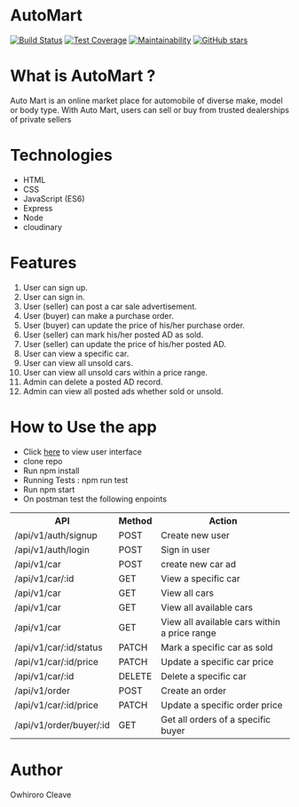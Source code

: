 # AutoMart
[![Build Status](https://travis-ci.org/cleave3/AutoMart.svg?branch=develop)](https://travis-ci.org/cleave3/AutoMart)   [![Test Coverage](https://api.codeclimate.com/v1/badges/bef163d83d46aa2f539b/test_coverage)](https://codeclimate.com/github/cleave3/AutoMart/test_coverage)  [![Maintainability](https://api.codeclimate.com/v1/badges/bef163d83d46aa2f539b/maintainability)](https://codeclimate.com/github/cleave3/AutoMart/maintainability)  [![GitHub stars](https://img.shields.io/github/stars/cleave3/AutoMart.svg)](https://github.com/cleave3/AutoMart/stargazers)
# What is AutoMart ?
Auto Mart is an online market place for automobile of diverse make, model or body type. With Auto Mart, users can sell or buy from trusted dealerships of private sellers

# Technologies
* HTML
* CSS
* JavaScript (ES6)
* Express
* Node
* cloudinary

# Features
1. User can sign up.
2. User can sign in.
3. User (seller) can post a car sale advertisement.
4. User (buyer) can make a purchase order.
5. User (buyer) can update the price of his/her purchase order.
6. User (seller) can mark his/her posted AD as sold.
7. User (seller) can update the price of his/her posted AD.
8. User can view a specific car.
9. User can view all unsold cars.
10. User can view all unsold cars within a price range.
11. Admin can delete a posted AD record.
12. Admin can view all posted ads whether sold or unsold.

# How to Use the app
* Click <a href="https://cleave3.github.io/AutoMart/UI">here<a> to view user interface
* clone repo
* Run npm install
* Running Tests : npm run test
* Run npm start
* On postman test the following enpoints
<table>
    <tr>
        <th>API</th>
        <th>Method</th>
        <th>Action</th>
    </tr>
    <tr>
        <td>/api/v1/auth/signup</td>
        <td>POST</td>
        <td>Create new user</td>
    </tr>
    <tr>
        <td>/api/v1/auth/login</td>
        <td>POST</td>
        <td>Sign in user</td>
    </tr>
    <tr>
        <td>/api/v1/car</td>
        <td>POST</td>
        <td>create new car ad</td>
    </tr>
     <tr>
        <td>/api/v1/car/:id</td>
        <td>GET</td>
        <td>View a specific car</td>
    </tr>
    <tr>
        <td>/api/v1/car</td>
        <td>GET</td>
        <td>View all cars</td>
    </tr>
    <tr>
        <td>/api/v1/car</td>
        <td>GET</td>
        <td>View all available cars</td>
    </tr>
    <tr>
        <td>/api/v1/car</td>
        <td>GET</td>
        <td>View all available cars within a price range</td>
    </tr>
     <tr>
        <td>/api/v1/car/:id/status</td>
        <td>PATCH</td>
        <td>Mark a specific car as sold</td>
    </tr>
    <tr>
        <td>/api/v1/car/:id/price</td>
        <td>PATCH</td>
        <td>Update a specific car price</td>
    </tr>
    <tr>
        <td>/api/v1/car/:id</td>
        <td>DELETE</td>
        <td>Delete a specific car</td>
    </tr>
    <tr>
        <td>/api/v1/order</td>
        <td>POST</td>
        <td>Create an order</td>
    </tr>
    <tr>
        <td>/api/v1/car/:id/price</td>
        <td>PATCH</td>
        <td>Update a specific order price</td>
    </tr>
    <tr>
        <td>/api/v1/order/buyer/:id</td>
        <td>GET</td>
        <td>Get all orders of a specific buyer</td>
    </tr>
</table>

# Author
Owhiroro Cleave

